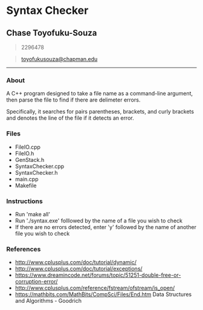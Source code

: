 # Syntax Checker

## Chase Toyofuku-Souza
> 2296478

> toyofukusouza@chapman.edu
----
### About
A C++ program designed to take a file name as a command-line argument, then parse the file to find if there are delimeter errors.

Specifically, it searches for pairs parentheses, brackets, and curly brackets and denotes the line of the file if it detects an error.

### Files
- FileIO.cpp
- FileIO.h
- GenStack.h
- SyntaxChecker.cpp
- SyntaxChecker.h
- main.cpp
- Makefile

### Instructions
- Run 'make all'
- Run './syntax.exe' folllowed by the name of a file you wish to check
- If there are no errors detected, enter 'y' followed by the name of another file you wish to check


 ### References
- http://www.cplusplus.com/doc/tutorial/dynamic/
- http://www.cplusplus.com/doc/tutorial/exceptions/
- https://www.dreamincode.net/forums/topic/51251-double-free-or-corruption-error/
- http://www.cplusplus.com/reference/fstream/ofstream/is_open/
- https://mathbits.com/MathBits/CompSci/Files/End.htm
Data Structures and Algorithms - Goodrich
